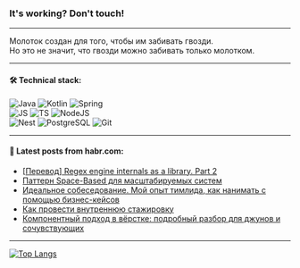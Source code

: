 ### It's working? Don't touch!

---
Молоток создан для того, чтобы им забивать гвозди. <br>
Но это не значит, что гвозди можно забивать только молотком.

---

#### 🛠️ Technical stack:

![Java](https://img.shields.io/badge/Java-informational?logo=Oracle&style=flat&logoColor=white&color=FF4500)
![Kotlin](https://img.shields.io/badge/Kotlin-informational?logo=Kotlin&style=flat&logoColor=white&color=774D97)
![Spring](https://img.shields.io/badge/SpringBoot-informational?logo=SpringBoot&style=flat&logoColor=white&color=6DB33F) <br>
![JS](https://img.shields.io/badge/JS-informational?logo=javaScript&style=flat&logoColor=black&color=F7Df1E)
![TS](https://img.shields.io/badge/TypeScript-informational?logo=typeScript&style=flat&logoColor=black&color=0667A8)
![NodeJS](https://img.shields.io/badge/NodeJS-informational?logo=node.js&style=flat&logoColor=white&color=70A760) <br>
![Nest](https://img.shields.io/badge/NestJS-informational?logo=NestJS&style=flat&logoColor=white&color=E0234E)
![PostgreSQL](https://img.shields.io/badge/PostgreSQL-informational?logo=PostgreSQL&style=flat&logoColor=white&color=DAA520)
![Git](https://img.shields.io/badge/Git-informational?logo=git&style=flat&logoColor=white&color=778899)

___

#### 💬 Latest posts from habr.com:

<!-- BLOG-POST-LIST:START -->
- [[Перевод] Regex engine internals as a library. Part 2](https://habr.com/ru/articles/749124/?utm_source=habrahabr&utm_medium=rss&utm_campaign=749124)
- [Паттерн Space-Based для масштабируемых систем](https://habr.com/ru/companies/otus/articles/749036/?utm_source=habrahabr&utm_medium=rss&utm_campaign=749036)
- [Идеальное собеседование. Мой опыт тимлида, как нанимать с помощью бизнес-кейсов](https://habr.com/ru/articles/749084/?utm_source=habrahabr&utm_medium=rss&utm_campaign=749084)
- [Как провести внутреннюю стажировку](https://habr.com/ru/companies/rtlabs/articles/749024/?utm_source=habrahabr&utm_medium=rss&utm_campaign=749024)
- [Компонентный подход в вёрстке: подробный разбор для джунов и сочувствующих](https://habr.com/ru/companies/yandex_praktikum/articles/748794/?utm_source=habrahabr&utm_medium=rss&utm_campaign=748794)
<!-- BLOG-POST-LIST:END -->

---
[![Top Langs](https://github-readme-stats-git-master-advtsetting-gmailcom.vercel.app/api/top-langs/?username=zloylis&langs_count=10&hide_title=false&title_color=e6edf3&size_weight=0.5&count_weight=0.5&layout=compact&hide_border=true&theme=dracula)](https://github.com/zloylis)

<!-- ![GitHub stats](https://github-readme-stats-git-master-advtsetting-gmailcom.vercel.app/api?username=zloylis&show_icons=true&hide_border=true&theme=dracula&hide_title=true&include_all_commits=true&count_private=true&hide=contribs&hide_rank=true) -->

